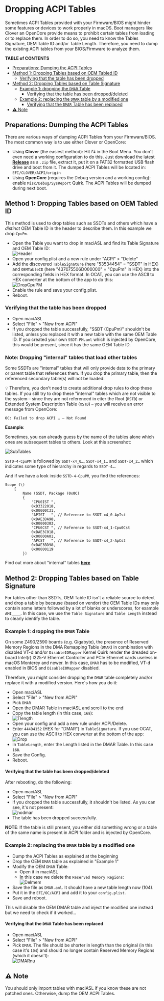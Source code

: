 # Dropping ACPI Tables
Sometimes ACPI Tables provided with your Firmware/BIOS might hinder some features or devices to work properly in macOS. Boot managers like Clover an OpenCore provide means to prohibit certain tables from loading or to replace them. In order to do so, you need to know the Tables Signature, OEM Table ID and/or Table Length. Therefore, you need to dump the existing ACPI tables from your BIOS/Firmware to analyze them.

**TABLE of CONTENTS**

- [Preparations: Dumping the ACPI Tables](#preparations-dumping-the-acpi-tables)
- [Method 1: Dropping Tables based on OEM Tabled ID](#method-1-dropping-tables-based-on-oem-tabled-id)
	- [Verifying that the table has been dropped](#verifying-that-the-table-has-been-dropped)
- [Method 2: Dropping Tables based on Table Signature](#method-2-dropping-tables-based-on-table-signature)
	- [Example 1: dropping the `DMAR` Table](#example-1-dropping-the-dmar-table)
		- [Verifying that the table has been dropped/deleted](#verifying-that-the-table-has-been-droppeddeleted)
	- [Example 2: replacing the `DMAR` table by a modified one](#example-2-replacing-the-dmar-table-by-a-modified-one)
		- [Verifying that the `DMAR` Table has been replaced](#verifying-that-the-dmar-table-has-been-replaced)
- [:warning: Note](#warning-note)

## Preparations: Dumping the ACPI Tables
There are various ways of dumping ACPI Tables from your Firmware/BIOS. The most common way is to use either Clover or OpenCore:

- Using **Clover** (the easiest method): Hit `F4` in the Boot Menu. You don't even need a working configuration to do this. Just download the latest [**Release**](https://github.com/CloverHackyColor/CloverBootloader/releases) as a `.zip` file, extract it, put it on a FAT32 formatted USB flash drive and boot from it. The dumped ACPI Tables will be located in: `EFI/CLOVER/ACPI/origin`
- Using **OpenCore** (requires the Debug version and a working config): enable `Misc/Debug/SysReport` Quirk. The ACPI Tables will be dumped during next boot.

## Method 1: Dropping Tables based on OEM Tabled ID
This method is used to drop tables such as SSDTs and others which have a *distinct* OEM Table ID in the header to describe them. In this example we drop `CpuPm`.

- Open the Table you want to drop in maciASL and find its Table Signature and OEM Table ID:</br>
![Header](https://user-images.githubusercontent.com/76865553/140036308-a1abcdd2-ae38-49e7-9135-612e64e86ddf.png)
- Open your config.plist and a new rule under "ACPI" > "Delete"
- Add the discovered `TableSignature` (here "53534454" = "SSDT" in HEX) and `OEMTableID` (here "437075506D000000" = "CpuPm" in HEX) into the corresponding fields in HEX format. In OCAT, you can use the ASCII to HEX converter at the bottom of the app to do this:</br>
![DropCpuPM](https://user-images.githubusercontent.com/76865553/140036351-785f42b6-b0e6-43b3-9eb0-c6729c863a90.png)
- Enable the rule and save your config.plist.
- Reboot.

### Verifying that the table has been dropped
- Open maciASL
- Select "File" > "New from ACPI" 
- If you dropped the table successfully, "SSDT (CpuPm)" shouldn't be listed, unless you replaced it with a new table with the same OEM Table ID. If you created your own `SSDT-PM.aml` which is injected by OpenCore, this would be present, since it has the same OEM Table ID.

### Note: Dropping "internal" tables that load other tables
Some SSDTs are "internal" tables that will only provide data to the primary or parent table that references them. If you drop the primary table, then the referenced secondary table(s) will not be loaded. 

:bulb: Therefore, you don't need to create additional drop rules to drop these tables. If you still try to drop these "internal" tables which are not visible to the system – since they are not referenced in eiter the Root (`RSTD`) or Extended System Description Table (`XSTD`) – you will receive an error message from OpenCore:

```text
OC: Failed to drop ACPI … – Not Found
```
**Example**:

Sometimes, you can already guess by the name of the tables alone which ones are subsequent tables to others. Look at this screenshot:

![SubTables](https://user-images.githubusercontent.com/76865553/190889943-a3375ae1-a27f-4391-a21a-96cbdbf0a435.png)

`SSTD-4-CpuPM` is followed by `SSDT-x4_0…`, `SSDT-x4_1…` and `SSDT-x4_2…` which indicates some type of hierarchy in regards to `SSDT-4…`.

And if we have a look inside `SSTD-4-CpuPM`, you find the references:

```asl
Scope (\)
    {
        Name (SSDT, Package (0x0C)
        {
            "CPU0IST ",
            0xD3322018, 
            0x00000C31, 
            "APIST   ", // Reference to SSDT-x4_0-ApIst
            0xDAE3DA98, 
            0x00000303, 
            "CPU0CST ", // Reference to SSDT-x4_1-Cpu0Cst
            0xDAE3C018, 
            0x00000A01, 
            "APCST   ", // Reference to SSDT-x4_2-ApCst
            0xDAE3BD98, 
            0x00000119
        })
```
Find out more about "internal" tables [**here**](https://github.com/acidanthera/bugtracker/issues/969)

## Method 2: Dropping Tables based on Table Signature
For tables other than SSDTs, OEM Table ID isn't a reliable source to detect and drop a table by because (based on vendor) the OEM Table IDs may only contain some letters followed by a lot of blanks or underscores, for example `AMI____`. In this case, we use the `Table Signature` and `Table Length` instead to clearly identify the table.

### Example 1: dropping the `DMAR` Table

On some Z490/Z590 boards (e.g. Gigabyte), the presence of Reserved Memory Regions in the DMA Remapping Table (`DMAR`) in combination with disabled VT-d and/or `DisableIOMapper` Kernel Quirk render the dreaded on-board Intel(r) I225-V Ethernet Controller and PCIe Ethernet cards useless in macOS Monterey and newer. In this case, `DMAR` has to be modified, VT-d enabled in BIOS and `DisableIOMapper` disabled.

Therefore, you might consider dropping the `DMAR` table completely and/or replace it with a modified version. Here's how you do it:

- Open maciASL
- Select "File" > "New from ACPI"
- Pick `DMAR`
- Open the DMAR Table in maciASL and scroll to the end
- Copy the table length (in this case, `168`):</br>
	![Tlength](https://user-images.githubusercontent.com/76865553/139952797-38e332bc-3fed-450e-83fb-afa4a955a932.png)</br>
- Open your config and add a new rule under ACPI/Delete.
- Enter `444D4152` (HEX for "DMAR") in `TableSignature`. If you use OCAT, you can use the ASCII to HEX converter at the bottom of the app:</br>
	![Drop](https://user-images.githubusercontent.com/76865553/139952827-a745cf27-a1f6-416e-ba0a-0ccab3c45884.png)</br>
- In `TableLength`, enter the Length listed in the DMAR Table. In this case `168`.
- Save the Config.
- Reboot.

#### Verifying that the table has been dropped/deleted
After rebooting, do the following:

- Open maciASL
- Select "File" > "New from ACPI"
- If you dropped the table successfully, it shouldn't be listed. As you can see, it's not present:</br>
	![nodmar](https://user-images.githubusercontent.com/76865553/139952877-ef7d0f85-378d-4c6b-ac9a-efb7118ac4b6.png)</br>
- The table has been dropped successfully.

**NOTE**: If the table is still present, you either did something wrong or a table of the same name is present in ACPI folder and is injected by OpenCore.

### Example 2: replacing the `DMAR` table by a modified one
- Dump the ACPI Tables as explained at the beginning
- Drop the OEM `DMAR` table as explained in "Example 1"
- Modify the OEM `DMAR` Table:
	- Open it in maciASL
	- In this case we delete the `Reserved Memory Regions`:</br>
	![Delmem](https://user-images.githubusercontent.com/76865553/139952931-70611f4e-0773-43a9-a1c7-90faef51703b.png)</br>
- Save the file as `DMAR.aml`. It should have a new table length now (104).
- Put it in the `EFI/OC/ACPI` and add it to your `config.plist`.
- Save and reboot.

This will disable the OEM DMAR table and inject the modified one instead but we need to check if it worked…

#### Verifying that the `DMAR` Table has been replaced
- Open maciASL
- Select "File" > "New from ACPI"
- Pick `DMAR`. The file should be shorter in length than the original (in this case it's `104`) and should no longer contain Reserved Memory Regions (which it doesn't):</br>
	![DMARnu](https://user-images.githubusercontent.com/76865553/148192464-230e64c0-7817-4a83-b54d-c7d1f3e7adb6.png)

## :warning: Note
You should only import tables with maciASL if you know these are not patched ones. Otherwise, dump the OEM ACPI Tables.
